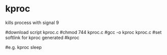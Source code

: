 kproc
=====

kills process with signal 9

#download script kproc.c
#chmod 744 kproc.c
#gcc -o kproc kproc.c
#set softlink for kproc generated
#kproc <process name>

#e.g. kproc sleep
